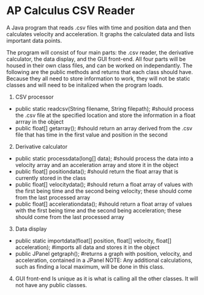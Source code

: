 # AP Calculus CSV Reader
A Java program that reads .csv files with time and position data and then calculates velocity and acceleration. It graphs the calculated data and lists important data points.

The program will consist of four main parts: the .csv reader, the derivative calculator, the data display, and the GUI front-end. All four parts will be housed in their own class files, and can be worked on independantly. The following are the public methods and returns that each class should have. Because they all need to store information to work, they will not be static classes and will need to be initalized when the program loads.

1. CSV processor
- public static readcsv(String filename, String filepath); #should process the .csv file at the specified location and store the information in a float arrray in the object
- public float[] getarray(); #should return an array derived from the .csv file that has time in the first value and position in the second

2. Derivative calculator
- public static processdata(long[] data); #should process the data into a velocity array and an acceleration array and store it in the object
- public float[] positiondata(); #should return the float array that is currently stored in the class
- public float[] velocitydata(); #should return a float array of values with the first being time and the second being velocity; these should come from the last processed array
- public float[] accelerationdata(); #should return a float array of values with the first being time and the second being acceleration; these should come from the last processed array

3. Data display
- public static importdata(float[] position, float[] velocity, float[] acceleration); #imports all data and stores it in the object
- public JPanel getgraph(); #returns a graph with position, velocity, and acceleration, contained in a JPanel
NOTE: Any additional calculations, such as finding a local maximum, will be done in this class.

4. GUI front-end
Is unique as it is what is calling all the other classes. It will not have any public classes.
